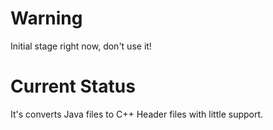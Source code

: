 Warning 
=======
Initial stage right now, don't use it!

Current Status 
==============
It's converts Java files to C++ Header files with little support.